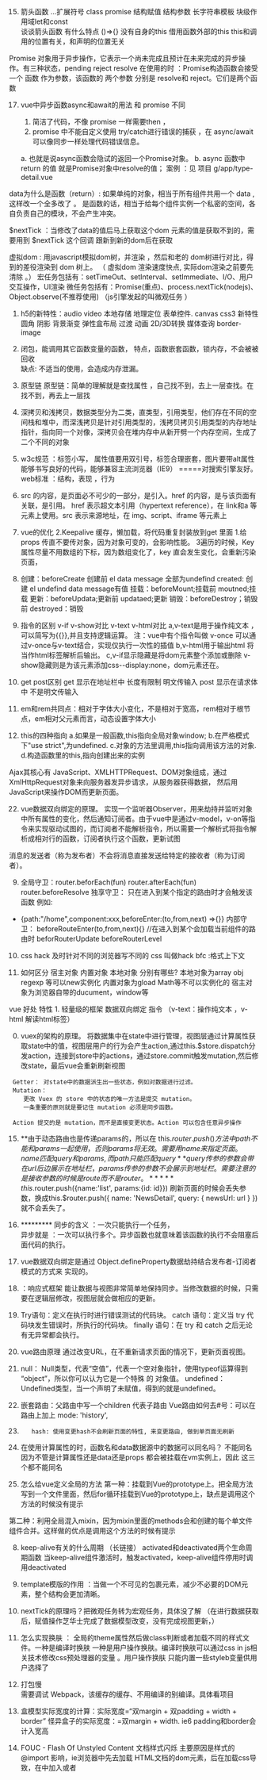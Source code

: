  15. 箭头函数    ...扩展符号  class  promise   结构赋值    结构参数     长字符串模板    块级作用域let和const  
    谈谈箭头函数 有什么特点  ()=>{}
      没有自身的this    借用函数外部的this
    this和调用的位置有关，和声明的位置无关

 Promise 对象用于异步操作，它表示一个尚未完成且预计在未来完成的异步操作。有三种状态，pending  reject  resolve
    在使用的时 ：Promise构造函数会接受一个 函数  作为参数，该函数的 两个参数 分别是 resolve和 reject。它们是两个函数

17. vue中异步函数async和await的用法  和 promise 不同
     1. 简洁了代码，不像 promise 一样需要then ，
     2. promise 中不能自定义使用 try/catch进行错误的捕获 ，在 async/await 可以像同步一样处理代码错误信息。

    a. 也就是说async函数会隐试的返回一个Promise对象。
    b. async 函数中 return 的值  就是Promise对象中resolve的值；
    案例   ：见  项目 g/app/type-detail.vue

data为什么是函数（return）: 如果单纯的对象，相当于所有组件共用一个 data ,这样改一个全多改了 。 
是函数的话，相当于给每个组件实例一个私密的空间，各自负责自己的模块，不会产生冲突。
 
$nextTick ：当修改了data的值后马上获取这个dom 元素的值是获取不到的，需要用到 $nextTick 这个回调 跟新到新的dom后在获取

虚拟dom  : 用javascript模拟dom树，并渲染 ，然后和老的 dom树进行对比，得到的差役渲染到 dom 树上。
          （ 虚拟dom 渲染速度快点, 实际dom渲染之前要先清除 。）
宏任务包括有：setTimeOut、setInterval、setImmediate、I/O、用户交互操作，UI渲染
微任务包括有：Promise(重点)、process.nextTick(nodejs)、Object.observe(不推荐使用) 
（js引擎发起的叫微观任务 ）

1. h5的新特性：audio  video 本地存储  地理定位  表单控件. canvas 
    css3 新特性
    圆角  阴影  背景渐变  弹性盒布局  过渡  动画  2D/3D转换  媒体查询  border-image

3. 闭包，能调用其它函数变量的函数，
   特点，函数嵌套函数，锁内存，不会被被回收   
   缺点: 不适当的使用，会造成内存泄漏。

14. 原型链 
  原型链：简单的理解就是查找属性 ，自己找不到，去上一层查找。在找不到，再去上一层找

4. 深拷贝和浅拷贝，数据类型分为二类，直类型，引用类型，他们存在不同的空间栈和堆中，而深浅拷贝是针对引用类型的，浅拷贝拷贝引用类型的内存地址指针，指向同一个对像，深拷贝会在堆内存中从新开劈一个内存空间，生成了二个不同的对象

4. w3c规范  ：标签小写， 属性值要用双引号，标签合理嵌套，图片要带alt属性         
 能够书写良好的代码，能够兼容主流浏览器（IE9）    =====对搜索引擎友好。
web标准 ：结构，表现 ，行为

5. src 的内容，是页面必不可少的一部分，是引入。href 的内容，是与该页面有关联，是引用。 
   href 表示超文本引用（hypertext reference），在 link和a 等元素上使用。src 表示来源地址，在 img、script、iframe 等元素上

6. vue的优化
    2.Keepalive 缓存，懒加载，将代码重复封装放到get 里面
    1.给props 传直不要传对象，因为对象可变的，会影响性能。
    3遍历的时候，Key 属性尽量不用数组的下标，因为数组变化了，key 直会发生变化，会重新污染页面，

7. 创建：beforeCreate 创建前     el data message 全部为undefind
        created:	创建        el undefind   data  message有值
        挂载：beforeMount;挂载前
        moutned;挂载
        更新：beforeUpdata;更新前
        updataed;更新
        销毁：beforeDestroy；销毁前
        destroyed：销毁

8. 指令的区别  v-if  v-show对比    v-text v-html对比
    a,v-text是用于操作纯文本 ，可以简写为{{}},并且支持逻辑运算。   注：vue中有个指令叫做 v-once 可以通过v-once与v-text结合，实现仅执行一次性的插值
    b,v-html用于输出html 将当作html标签解析后输出。
    c,v-if显示隐藏是将dom元素整个添加或删除  v-show隐藏则是为该元素添加css--display:none，dom元素还在。

9. get post区别
   get   显示在地址栏中  长度有限制  明文传输入 
   post 显示在请求体中  不是明文传输入

12. em和rem共同点：相对于字体大小变化，不是相对于宽高，rem相对于根节点，em相对父元素而言，动态设置字体大小 

13. this的四种指向 
      a.如果是一般函数,this指向全局对象window;
      b.在严格模式下"use strict",为undefined.
      c.对象的方法里调用,this指向调用该方法的对象.
      d.构造函数里的this,指向创建出来的实例

Ajax其核心有 JavaScript、XMLHTTPRequest、DOM对象组成，通过XmlHttpRequest对象来向服务器发异步请求，从服务器获得数据， 然后用JavaScript来操作DOM而更新页面。

22. vue数据双向绑定的原理。
实现一个监听器Observer，用来劫持并监听对象中所有属性的变化，然后通知订阅者。由于vue中是通过v-model，v-on等指令来实现驱动试图的，而订阅者不能解析指令，所以需要一个解析式将指令解析成相对行的函数，订阅者执行这个函数，更新试图

消息的发送者（称为发布者）不会将消息直接发送给特定的接收者（称为订阅者）。

9.  全局守卫：router.beforEach(fun)       router.afterEach(fun)  router.beforeResolve
    独享守卫：    只在进入到某个指定的路由时才会触发该函数  例如:
 *  {path:"/home",component:xxx,beforeEnter:(to,from,next) =>{}}
    内部守卫：    beforeRouteEnter(to,from,next){} //在进入到某个会加载当前组件的路由时
                 beforRouterUpdate    beforeRouterLevel

10. css hack   及时针对不同的浏览器写不同的 css 叫做hack       bfc  :格式上下文

21.  如何区分  宿主对象  内置对象  本地对象  分别有哪些? 
本地对象为array obj regexp 等可以new实例化
内置对象为gload Math等不可以实例化的
宿主对象为浏览器自带的ducument，window等

vue 好处  特性   1. 轻量级的框架 数据双向绑定 指令  （v-text：操作纯文本 ，v-html 解读html标签）

0000000. vuex的架构的原理。
     将数据集中在state中进行管理，视图层通过计算属性获取state中的值，视图层用户的行为会产生action,通过this.$store.dispatch分发action，连接到store中的actions，通过store.commit触发mutation,然后修改state，最后vue会重新刷新视图

     Getter： 对state中的数据派生出一些状态，例如对数据进行过滤。
     Mutation：
        更改 Vuex 的 store 中的状态的唯一方法是提交 mutation。
        一条重要的原则就是要记住 mutation 必须是同步函数。

     Action 提交的是 mutation，而不是直接变更状态。Action 可以包含任意异步操作

15. **由于动态路由也是传递params的，所以在 this.$router.push() 方法中path不能和params一起使用，否则params将无效。需要用name来指定页面。name匹配  query和params,  而path只能匹配query
**query传参的参数会带在url后边展示在地址栏，params传参的参数不会展示到地址栏。需要注意的是接收参数的时候是route而不是router。
*****this.$router.push({name:'list', params:{id: id}}) 刷新页面的时候会丢失参数，换成this.$router.push({ name: 'NewsDetail', query: { newsUrl: url } })　就不会丢失了。

16.  ********* 同步的含义 ：一次只能执行一个任务，    
               异步就是 ：一次可以执行多个。异步函数也就意味着该函数的执行不会阻塞后面代码的执行。

20. vue数据双向绑定是通过 Object.defineProperty数据劫持结合发布者-订阅者模式的方式来 实现的。

21. ：响应式框架
能让数据与视图非常简单地保持同步。当修改数据的时候，只需要在逻辑层修改，视图层就会做相应的更新。

16. Try语句：定义在执行时进行错误测试的代码块。
    catch 语句：定义当 try 代码块发生错误时，所执行的代码块。
    finally 语句：在 try 和 catch 之后无论有无异常都会执行。

17. vue路由原理 
        通过改变URL，在不重新请求页面的情况下，更新页面视图。

18. null： Null类型，代表“空值”，代表一个空对象指针，使用typeof运算得到 “object”，所以你可以认为它是一个特殊 的 对象值。
undefined： Undefined类型，当一个声明了未赋值，得到的就是undefined。


19.   嵌套路由：父路由中写一个children   代表子路由
        Vue路由如何去#号：可以在路由上加上 mode: 'history',  

21.        hash: 使用变更hash不会刷新页面的特性, 来变更路由, 做到单页面无刷新

6. 在使用计算属性的时，函数名和data数据源中的数据可以同名吗？
  不能同名 因为不管是计算属性还是data还是props 都会被挂载在vm实例上，因此 这三个都不能同名

7. 怎么给vue定义全局的方法
  第一种：挂载到Vue的prototype上。把全局方法写到一个文件里面，然后for循环挂载到Vue的prototype上，缺点是调用这个方法的时候没有提示

第二种：利用全局混入mixin，因为mixin里面的methods会和创建的每个单文件组件合并。这样做的优点是调用这个方法的时候有提示

8. keep-alive有关的什么周期 （长链接）
activated和deactivated两个生命周期函数
当keep-alive组件激活时，触发activated，keep-alive组件停用时调用deactivated

9. template模版的作用 ：当做一个不可见的包裹元素，减少不必要的DOM元素，整个结构会更加清晰。

10. nextTick的原理吗？把微观任务转为宏观任务，具体没了解
（在进行数据获取后，赋值操作芝华士完成了数据模型改变，没有完成视图更新，）

11. 怎么实现换肤 ： 
全局的theme属性然后做class判断或者加载不同的样式文件。一种是编译时换肤 一种是用户操作换肤。编译时换肤可以通过css in js相关技术修改css预处理器的变量 。用户操作换肤 只能内置一些styleb变量供用户选择了

12. 打包慢  
     需要调试 Webpack，该缓存的缓存、不用编译的别编译。具体看项目

13. 盒模型实际宽度的计算：实际宽度=“双margin + 双padding + width + border”
怪异盒子的实际宽度：=双margin + width.
ie6 padding和border会计入宽高

13. FOUC - Flash Of Unstyled Content 文档样式闪烁
    主要原因是样式的 @import 影响，ie浏览器中先去加载 HTML文档的dom元素，后在加载css导致，在<hearer>中加入<link>或者<script>元素就好

14. http请求头里面有什么？
    1，请求类型  2，请求地址 3. 请求参数  4.请求约束

10. cookie保存在浏览器端，session保存在服务器端
a. Cookie是服务器发给客户端的特殊信息，cookie是以文本的方式保存在客户端，每次请求时都带上它
   不设置到期时间，关闭浏览器就清除，设置过期时间关闭不清除。
    cookie只能保存字符串类型
    cookie：单个cookie保存的数据不能超过4kb
    cookie：（1）大小受限

　　　　　　（2）用户可以操作（禁用）cookie，使功能受限

　　　　　　（3）安全性较低

　　　　　　（4）有些状态不可能保存在客户端。

　　　　　　（5）每次访问都要传送cookie给服务器，浪费带宽。

　　　　　　（6）cookie数据有路径（path）的概念，可以限制cookie只属于某个路径下。

    　session：（1）Session保存的东西越多，就越占用服务器内存，对于用户在线人数较多的网站，服务器的内存压力会比较大。

　　　　　　（2）依赖于cookie（sessionID保存在cookie），如果禁用cookie，则要使用URL重写，不安全

　　　　　　　　（3）创建Session变量有很大的随意性，可随时调用，不需要开发者做精确地处理，所以，过度使用session变量将会导致代码不可读而且不好维护。

11. 具体来说，Web Storage又分为两种：

    1.sessionStorage：将数据保存在session对象中。所谓session，是指用户在浏览某个网站时，从进入网站到浏览器关闭所经过的这段时间，也就是用户浏览这个网站所花费的时间。session对象可以用来保存在这段时间内所要求保存的任何数据。

    2.localStorage：将数据保存在客户端本地的硬件设备(通常指硬盘，也可以是其他硬件设备)中，即使浏览器被关闭了，该数据仍然存在，下次打开浏览器访问网站时仍然可以继续使用。
    
    cookie  是浏览器与服务器之间的交互， session/local 是本地存储